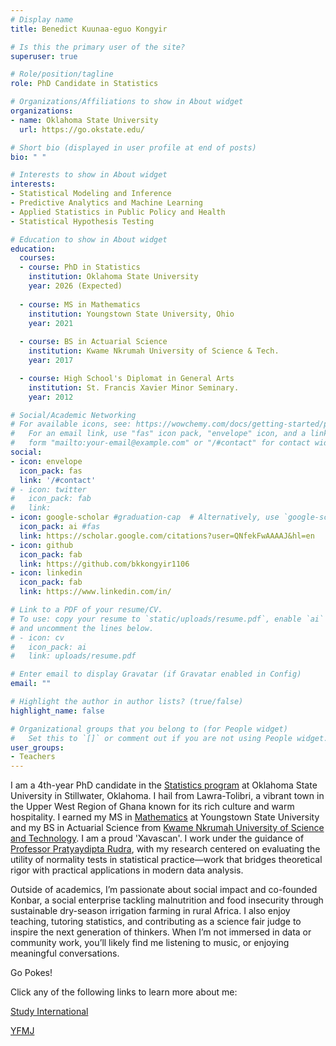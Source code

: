 ```yaml
---
# Display name
title: Benedict Kuunaa-eguo Kongyir

# Is this the primary user of the site?
superuser: true

# Role/position/tagline
role: PhD Candidate in Statistics

# Organizations/Affiliations to show in About widget
organizations:
- name: Oklahoma State University
  url: https://go.okstate.edu/

# Short bio (displayed in user profile at end of posts)
bio: " "

# Interests to show in About widget
interests:
- Statistical Modeling and Inference
- Predictive Analytics and Machine Learning
- Applied Statistics in Public Policy and Health
- Statistical Hypothesis Testing

# Education to show in About widget
education:
  courses:
  - course: PhD in Statistics
    institution: Oklahoma State University
    year: 2026 (Expected)
    
  - course: MS in Mathematics
    institution: Youngstown State University, Ohio
    year: 2021
    
  - course: BS in Actuarial Science
    institution: Kwame Nkrumah University of Science & Tech.
    year: 2017

  - course: High School's Diplomat in General Arts
    institution: St. Francis Xavier Minor Seminary.
    year: 2012

# Social/Academic Networking
# For available icons, see: https://wowchemy.com/docs/getting-started/page-builder/#icons
#   For an email link, use "fas" icon pack, "envelope" icon, and a link in the
#   form "mailto:your-email@example.com" or "/#contact" for contact widget.
social:
- icon: envelope
  icon_pack: fas
  link: '/#contact'
# - icon: twitter
#   icon_pack: fab
#   link: 
- icon: google-scholar #graduation-cap  # Alternatively, use `google-scholar` icon from `ai` icon pack
  icon_pack: ai #fas
  link: https://scholar.google.com/citations?user=QNfekFwAAAAJ&hl=en
- icon: github
  icon_pack: fab
  link: https://github.com/bkkongyir1106
- icon: linkedin
  icon_pack: fab
  link: https://www.linkedin.com/in/

# Link to a PDF of your resume/CV.
# To use: copy your resume to `static/uploads/resume.pdf`, enable `ai` icons in `params.toml`, 
# and uncomment the lines below.
# - icon: cv
#   icon_pack: ai
#   link: uploads/resume.pdf

# Enter email to display Gravatar (if Gravatar enabled in Config)
email: ""

# Highlight the author in author lists? (true/false)
highlight_name: false

# Organizational groups that you belong to (for People widget)
#   Set this to `[]` or comment out if you are not using People widget.
user_groups:
- Teachers
---
```



I am a 4th-year PhD candidate in the [Statistics program](https://cas.okstate.edu/statistics/) at Oklahoma State University in Stillwater, Oklahoma. I hail from Lawra-Tolibri, a vibrant town in the Upper West Region of Ghana known for its rich culture and warm hospitality. I earned my MS in [Mathematics](https://academics.ysu.edu/mathematics-and-statistics) at Youngstown State University and my BS in Actuarial Science from [Kwame Nkrumah University of Science and Technology](https://www.knust.edu.gh/). I am a proud 'Xavascan'. I work under the guidance of [Professor Pratyaydipta Rudra](https://experts.okstate.edu/prudra), with my research centered on evaluating the utility of normality tests in statistical practice—work that bridges theoretical rigor with practical applications in modern data analysis.

Outside of academics, I’m passionate about social impact and co-founded Konbar, a social enterprise tackling malnutrition and food insecurity through sustainable dry-season irrigation farming in rural Africa. I also enjoy teaching, tutoring statistics, and contributing as a science fair judge to inspire the next generation of thinkers. When I’m not immersed in data or community work, you’ll likely find me listening to music, or enjoying meaningful conversations.

Go Pokes!   

Click any of the following links to learn more about me:

[Study International](https://studyinternational.com/news/nobel-peace-prize/)

[YFMJ](https://www.youtube.com/watch?v=xGNqkI32yX0)
